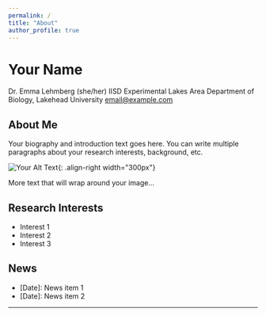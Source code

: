 ```yaml
---
permalink: /
title: "About"
author_profile: true
---
```


# Your Name

Dr. Emma Lehmberg (she/her)
IISD Experimental Lakes Area 
Department of Biology, Lakehead University
[email@example.com](mailto:email@example.com)

## About Me

Your biography and introduction text goes here. You can write multiple paragraphs about your research interests, background, etc.

![Your Alt Text](/assets/images/your-photo.jpg){: .align-right width="300px"}

More text that will wrap around your image...

## Research Interests

- Interest 1
- Interest 2  
- Interest 3

## News

- [Date]: News item 1
- [Date]: News item 2
---